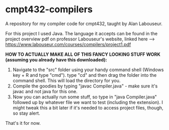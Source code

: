 # cmpt432-compilers
A repository for my compiler code for cmpt432, taught by Alan Labouseur.

For this project I used Java. The language it accepts can be found in the project overview pdf on professor Labouseur's website, linked here --> https://www.labouseur.com/courses/compilers/project1.pdf

**HOW TO ACTUALLY MAKE ALL OF THIS FANCY LOOKING STUFF WORK (assuming you already have this downloaded):**
1. Navigate to the "src" folder using your handy command shell (Windows key + R and type "cmd"). type "cd" and then drag the folder into the command shell. This will load the directory for you.
2. Compile the goodies by typing "javac Compiler.java" - make sure it's javac and not java for this one.
3. Now you can actually run some stuff, so type in "java Compiler.java" followed up by whatever file we want to test (including the extension). I might tweak this a bit later if it's needed to access project files, though, so stay alert.

That's it for now.

